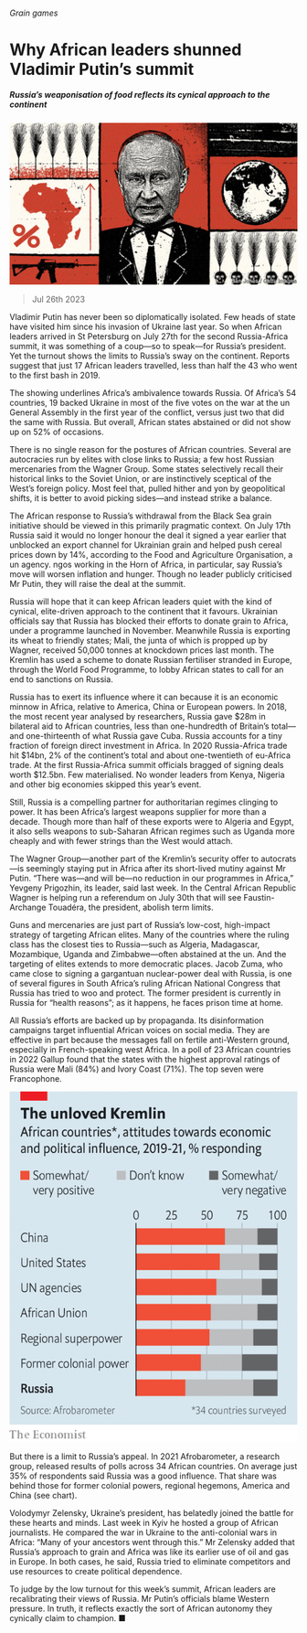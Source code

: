 ###### Grain games

# Why African leaders shunned Vladimir Putin’s summit 

##### Russia’s weaponisation of food reflects its cynical approach to the continent 

![image](images/20230729_MAD001.jpg) 

> Jul 26th 2023 

Vladimir Putin has never been so diplomatically isolated. Few heads of state have visited him since his invasion of Ukraine last year. So when African leaders arrived in St Petersburg on July 27th for the second Russia-Africa summit, it was something of a coup—so to speak—for Russia’s president. Yet the turnout shows the limits to Russia’s sway on the continent. Reports suggest that just 17 African leaders travelled, less than half the 43 who went to the first bash in 2019. 

The showing underlines Africa’s ambivalence towards Russia. Of Africa’s 54 countries, 19 backed Ukraine in most of the five votes on the war at the un General Assembly in the first year of the conflict, versus just two that did the same with Russia. But overall, African states abstained or did not show up on 52% of occasions. 

There is no single reason for the postures of African countries. Several are autocracies run by elites with close links to Russia; a few host Russian mercenaries from the Wagner Group. Some states selectively recall their historical links to the Soviet Union, or are instinctively sceptical of the West’s foreign policy. Most feel that, pulled hither and yon by geopolitical shifts, it is better to avoid picking sides—and instead strike a balance. 

The African response to Russia’s withdrawal from the Black Sea grain initiative should be viewed in this primarily pragmatic context. On July 17th Russia said it would no longer honour the deal it signed a year earlier that unblocked an export channel for Ukrainian grain and helped push cereal prices down by 14%, according to the Food and Agriculture Organisation, a un agency. ngos working in the Horn of Africa, in particular, say Russia’s move will worsen inflation and hunger. Though no leader publicly criticised Mr Putin, they will raise the deal at the summit. 

Russia will hope that it can keep African leaders quiet with the kind of cynical, elite-driven approach to the continent that it favours. Ukrainian officials say that Russia has blocked their efforts to donate grain to Africa, under a programme launched in November. Meanwhile Russia is exporting its wheat to friendly states; Mali, the junta of which is propped up by Wagner, received 50,000 tonnes at knockdown prices last month. The Kremlin has used a scheme to donate Russian fertiliser stranded in Europe, through the World Food Programme, to lobby African states to call for an end to sanctions on Russia. 

Russia has to exert its influence where it can because it is an economic minnow in Africa, relative to America, China or European powers. In 2018, the most recent year analysed by researchers, Russia gave $28m in bilateral aid to African countries, less than one-hundredth of Britain’s total—and one-thirteenth of what Russia gave Cuba. Russia accounts for a tiny fraction of foreign direct investment in Africa. In 2020 Russia-Africa trade hit $14bn, 2% of the continent’s total and about one-twentieth of eu-Africa trade. At the first Russia-Africa summit officials bragged of signing deals worth $12.5bn. Few materialised. No wonder leaders from Kenya, Nigeria and other big economies skipped this year’s event. 

Still, Russia is a compelling partner for authoritarian regimes clinging to power. It has been Africa’s largest weapons supplier for more than a decade. Though more than half of these exports were to Algeria and Egypt, it also sells weapons to sub-Saharan African regimes such as Uganda more cheaply and with fewer strings than the West would attach. 

The Wagner Group—another part of the Kremlin’s security offer to autocrats—is seemingly staying put in Africa after its short-lived mutiny against Mr Putin. “There was—and will be—no reduction in our programmes in Africa,” Yevgeny Prigozhin, its leader, said last week. In the Central African Republic Wagner is helping run a referendum on July 30th that will see Faustin-Archange Touadéra, the president, abolish term limits. 

Guns and mercenaries are just part of Russia’s low-cost, high-impact strategy of targeting African elites. Many of the countries where the ruling class has the closest ties to Russia—such as Algeria, Madagascar, Mozambique, Uganda and Zimbabwe—often abstained at the un. And the targeting of elites extends to more democratic places. Jacob Zuma, who came close to signing a gargantuan nuclear-power deal with Russia, is one of several figures in South Africa’s ruling African National Congress that Russia has tried to woo and protect. The former president is currently in Russia for “health reasons”; as it happens, he faces prison time at home. 

All Russia’s efforts are backed up by propaganda. Its disinformation campaigns target influential African voices on social media. They are effective in part because the messages fall on fertile anti-Western ground, especially in French-speaking west Africa. In a poll of 23 African countries in 2022 Gallup found that the states with the highest approval ratings of Russia were Mali (84%) and Ivory Coast (71%). The top seven were Francophone. 

![image](images/20230729_MAC066.png) 


But there is a limit to Russia’s appeal. In 2021 Afrobarometer, a research group, released results of polls across 34 African countries. On average just 35% of respondents said Russia was a good influence. That share was behind those for former colonial powers, regional hegemons, America and China (see chart). 

Volodymyr Zelensky, Ukraine’s president, has belatedly joined the battle for these hearts and minds. Last week in Kyiv he hosted a group of African journalists. He compared the war in Ukraine to the anti-colonial wars in Africa: “Many of your ancestors went through this.” Mr Zelensky added that Russia’s approach to grain and Africa was like its earlier use of oil and gas in Europe. In both cases, he said, Russia tried to eliminate competitors and use resources to create political dependence. 

To judge by the low turnout for this week’s summit, African leaders are recalibrating their views of Russia. Mr Putin’s officials blame Western pressure. In truth, it reflects exactly the sort of African autonomy they cynically claim to champion. ■

